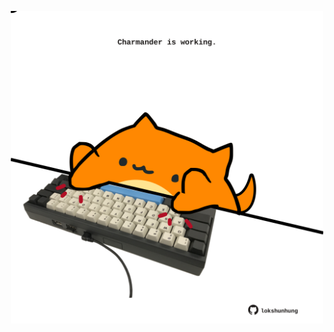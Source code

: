 <!-- built at 15/09/2022, 12:00:45 UTC -->
<p align="center">
  <img width="500" height="500" src="./ReadmeImage.svg">
</p>
